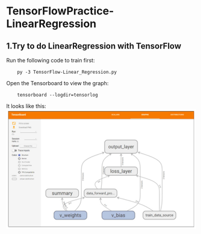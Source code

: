# TensorFlowPractice-LinearRegression

## 1.Try to do LinearRegression with TensorFlow
Run the following code to train first:
```
    py -3 TensorFlow-Linear_Regression.py
```
Open the Tensorboard to view the graph:
```
    tensorboard --logdir=tensorlog
```
It looks like this:
![TensorFlowLinearRegression](images/git_tensorflow_train_linear_regression.JPG)


